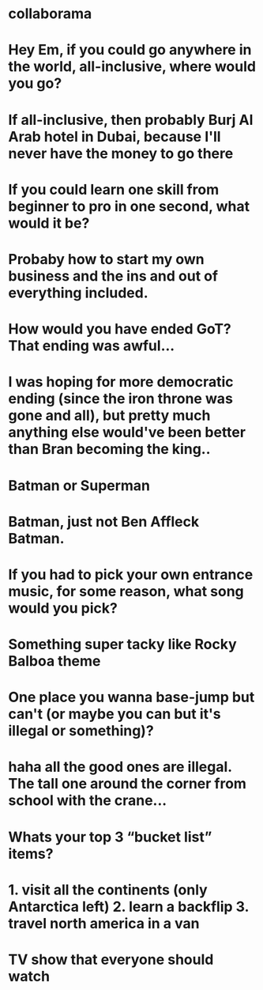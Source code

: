 # collaborama

#  Hey Em, if you could go anywhere in the world, all-inclusive, where would you go?

#  If all-inclusive, then probably Burj Al Arab hotel in Dubai, because I'll never have the money to go there



# If you could learn one skill from beginner to pro in one second, what would it be?

# Probaby how to start my own business and the ins and out of everything included. 



# How would you have ended GoT? That ending was awful...

# I was hoping for more democratic ending (since the iron throne was gone and all), but pretty much anything else would've been better than Bran becoming the king..



# Batman or Superman

# Batman, just not Ben Affleck Batman.



# If you had to pick your own entrance music, for some reason, what song would you pick?

# Something super tacky like Rocky Balboa theme



# One place you wanna base-jump but can't (or maybe you can but it's illegal or something)?

# haha all the good ones are illegal. The tall one around the corner from school with the crane...



# Whats your top 3 “bucket list” items?

# 1. visit all the continents (only Antarctica left)    2. learn a backflip     3. travel north america in a van



# TV show that everyone should watch

